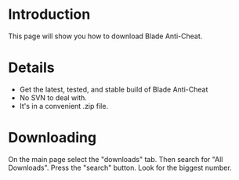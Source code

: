 # Introduction #

This page will show you how to download Blade Anti-Cheat.


# Details #
  * Get the latest, tested, and stable build of Blade Anti-Cheat
  * No SVN to deal with.
  * It's in a convenient .zip file.

# Downloading #

On the main page select the "downloads" tab. Then search for "All Downloads". Press the "search" button. Look for the biggest number.